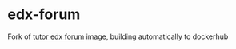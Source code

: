 # edx-forum
Fork of [tutor edx forum](https://github.com/overhangio/tutor) image, building automatically to dockerhub
